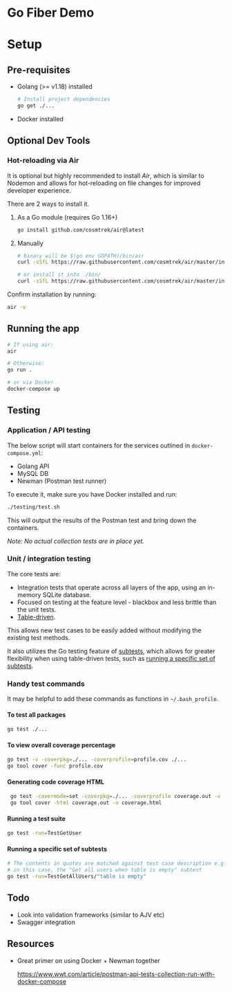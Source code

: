 # Go Fiber Demo

# Setup

## Pre-requisites

- Golang (>= v1.18) installed

  ```sh
  # Install project dependencies
  go get ./...
  ```

- Docker installed

## Optional Dev Tools

### Hot-reloading via Air

It is optional but highly recommended to install _Air_, which is similar to Nodemon and allows for hot-reloading on file changes for improved developer experience.

There are 2 ways to install it.

1. As a Go module (requires Go 1.16+)

   ```sh
   go install github.com/cosmtrek/air@latest
   ```

2. Manually

   ```sh
   # binary will be $(go env GOPATH)/bin/air
   curl -sSfL https://raw.githubusercontent.com/cosmtrek/air/master/install.sh | sh -s -- -b $(go env GOPATH)/bin

   # or install it into ./bin/
   curl -sSfL https://raw.githubusercontent.com/cosmtrek/air/master/install.sh | sh -s
   ```

Confirm installation by running:

```sh
air -v
```

## Running the app

```sh
# If using air:
air

# Otherwise:
go run .

# or via Docker
docker-compose up
```

## Testing

### Application / API testing

The below script will start containers for the services outlined in `docker-compose.yml`:

- Golang API
- MySQL DB
- Newman (Postman test runner)

To execute it, make sure you have Docker installed and run:

```sh
./testing/test.sh
```

This will output the results of the Postman test and bring down the containers.

_Note: No actual collection tests are in place yet._

### Unit / integration testing

The core tests are:

- Integration tests that operate across all layers of the app, using an in-memory SQLite database.
- Focused on testing at the feature level - blackbox and less brittle than the unit tests.
- [Table-driven](https://dave.cheney.net/2019/05/07/prefer-table-driven-tests).

This allows new test cases to be easily added without modifying the existing test methods.

It also utilizes the Go testing feature of [subtests](https://go.dev/blog/subtests), which allows for greater flexibility when using table-driven tests,
such as [running a specific set of subtests](#running-a-specific-set-of-subtests).

### Handy test commands

It may be helpful to add these commands as functions in `~/.bash_profile`.

#### To test all packages

```sh
go test ./...
```

#### To view overall coverage percentage

```sh
go test -v -coverpkg=./... -coverprofile=profile.cov ./...
go tool cover -func profile.cov

```

#### Generating code coverage HTML

```sh
 go test -covermode=set -coverpkg=./... -coverprofile coverage.out -v ./...
 go tool cover -html coverage.out -o coverage.html
```

#### Running a test suite

```sh
go test -run=TestGetUser
```

#### Running a specific set of subtests

```sh
# The contents in quotes are matched against test case description e.g.
# in this case, the "Get all users when table is empty" subtest
go test -run=TestGetAllUsers/"table is empty"
```

## Todo

- Look into validation frameworks (similar to AJV etc)
- Swagger integration

## Resources

- Great primer on using Docker + Newman together

  <https://www.wwt.com/article/postman-api-tests-collection-run-with-docker-compose>
